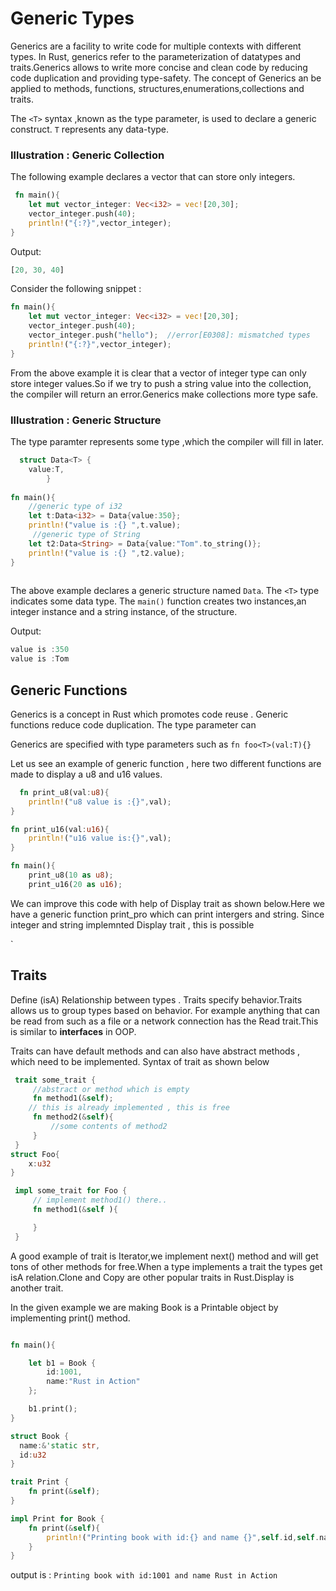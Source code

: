 # Generic Types
Generics are a facility to write code for multiple contexts with different types. In Rust, generics refer to the parameterization of datatypes and traits.Generics allows to write more concise and clean code by reducing code duplication and providing type-safety.
The concept of Generics an be applied to methods, functions, structures,enumerations,collections and traits.

The `<T>` syntax ,known as the type parameter, is used to declare a generic construct. `T` represents any data-type.

### Illustration : Generic Collection
The following example declares a vector that can store only integers.

```rust
 fn main(){
    let mut vector_integer: Vec<i32> = vec![20,30];
    vector_integer.push(40);
    println!("{:?}",vector_integer);
}
```
Output: 

```rust
[20, 30, 40]
```

Consider the following snippet :

```rust
fn main(){
    let mut vector_integer: Vec<i32> = vec![20,30];
    vector_integer.push(40);
    vector_integer.push("hello");  //error[E0308]: mismatched types
    println!("{:?}",vector_integer);
}
```
From the above example it is clear that a vector of integer type can only store integer values.So if we try to push a string value into the collection, the compiler will return an error.Generics make collections more type safe.

### Illustration : Generic Structure
The <T> type paramter represents some type ,which the compiler will fill in later.
 
```rust
  struct Data<T> {
    value:T,
        }
   
fn main(){
    //generic type of i32
    let t:Data<i32> = Data{value:350};
    println!("value is :{} ",t.value);
     //generic type of String
    let t2:Data<String> = Data{value:"Tom".to_string()};
    println!("value is :{} ",t2.value);
}
 
```
The above example declares a generic structure named `Data`. The `<T>` type indicates some data type. The `main()` function creates two instances,an integer instance and a string instance, of the structure.

Output:

```rust
value is :350 
value is :Tom 
```

## Generic Functions

Generics is a concept in Rust which promotes code reuse . Generic functions reduce code duplication. The type parameter can 

Generics are specified with type parameters such as
 `fn foo<T>(val:T){}`

  
Let us see an example of  generic function ,
here two different functions are made to display a u8 and u16 values.

```rust
  fn print_u8(val:u8){
    println!("u8 value is :{}",val);
}

fn print_u16(val:u16){
    println!("u16 value is:{}",val);
}

fn main(){
    print_u8(10 as u8);
    print_u16(20 as u16);

```

We can improve this code with help of Display trait as shown below.Here we have a generic function print_pro which can print intergers and string. Since integer and string implemnted Display trait , this is possible

`
## Traits

 Define (isA) Relationship between types . Traits specify behavior.Traits allows us to group types based on behavior. For example anything that can be read from such as a file or a network connection has the Read trait.This is similar to **interfaces** in OOP.

 Traits can have default methods and can also have abstract methods , which need to be implemented. Syntax of trait as shown below

 ```rust
  trait some_trait {
      //abstract or method which is empty
      fn method1(&self);
     // this is already implemented , this is free
      fn method2(&self){
          //some contents of method2
      }
  }
 struct Foo{
     x:u32
 }

  impl some_trait for Foo {
      // implement method1() there..
      fn method1(&self ){

      }
  }

 ```

A good example of trait is Iterator,we implement next() method and will get tons of other methods for free.When a type implements a trait the types get isA relation.Clone and Copy are other popular traits in Rust.Display is another trait.

In the given example we are making Book is a Printable object by implementing print() method.

```rust

fn main(){

    let b1 = Book {
        id:1001,
        name:"Rust in Action"
    };

    b1.print();
}

struct Book {
  name:&'static str,
  id:u32
}

trait Print {
    fn print(&self);
}

impl Print for Book {
    fn print(&self){
        println!("Printing book with id:{} and name {}",self.id,self.name)
    }
}

```

output is : `Printing book with id:1001 and name Rust in Action`

